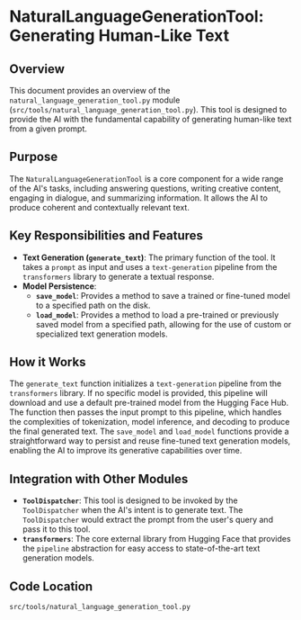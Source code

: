 # NaturalLanguageGenerationTool: Generating Human-Like Text

## Overview

This document provides an overview of the `natural_language_generation_tool.py` module (`src/tools/natural_language_generation_tool.py`). This tool is designed to provide the AI with the fundamental capability of generating human-like text from a given prompt.

## Purpose

The `NaturalLanguageGenerationTool` is a core component for a wide range of the AI's tasks, including answering questions, writing creative content, engaging in dialogue, and summarizing information. It allows the AI to produce coherent and contextually relevant text.

## Key Responsibilities and Features

*   **Text Generation (`generate_text`)**: The primary function of the tool. It takes a `prompt` as input and uses a `text-generation` pipeline from the `transformers` library to generate a textual response.
*   **Model Persistence**:
    *   **`save_model`**: Provides a method to save a trained or fine-tuned model to a specified path on the disk.
    *   **`load_model`**: Provides a method to load a pre-trained or previously saved model from a specified path, allowing for the use of custom or specialized text generation models.

## How it Works

The `generate_text` function initializes a `text-generation` pipeline from the `transformers` library. If no specific model is provided, this pipeline will download and use a default pre-trained model from the Hugging Face Hub. The function then passes the input prompt to this pipeline, which handles the complexities of tokenization, model inference, and decoding to produce the final generated text. The `save_model` and `load_model` functions provide a straightforward way to persist and reuse fine-tuned text generation models, enabling the AI to improve its generative capabilities over time.

## Integration with Other Modules

*   **`ToolDispatcher`**: This tool is designed to be invoked by the `ToolDispatcher` when the AI's intent is to generate text. The `ToolDispatcher` would extract the prompt from the user's query and pass it to this tool.
*   **`transformers`**: The core external library from Hugging Face that provides the `pipeline` abstraction for easy access to state-of-the-art text generation models.

## Code Location

`src/tools/natural_language_generation_tool.py`